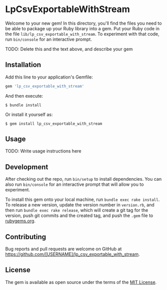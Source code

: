 # LpCsvExportableWithStream

Welcome to your new gem! In this directory, you'll find the files you need to be able to package up your Ruby library into a gem. Put your Ruby code in the file `lib/lp_csv_exportable_with_stream`. To experiment with that code, run `bin/console` for an interactive prompt.

TODO: Delete this and the text above, and describe your gem

## Installation

Add this line to your application's Gemfile:

```ruby
gem 'lp_csv_exportable_with_stream'
```

And then execute:

    $ bundle install

Or install it yourself as:

    $ gem install lp_csv_exportable_with_stream

## Usage

TODO: Write usage instructions here

## Development

After checking out the repo, run `bin/setup` to install dependencies. You can also run `bin/console` for an interactive prompt that will allow you to experiment.

To install this gem onto your local machine, run `bundle exec rake install`. To release a new version, update the version number in `version.rb`, and then run `bundle exec rake release`, which will create a git tag for the version, push git commits and the created tag, and push the `.gem` file to [rubygems.org](https://rubygems.org).

## Contributing

Bug reports and pull requests are welcome on GitHub at https://github.com/[USERNAME]/lp_csv_exportable_with_stream.

## License

The gem is available as open source under the terms of the [MIT License](https://opensource.org/licenses/MIT).
